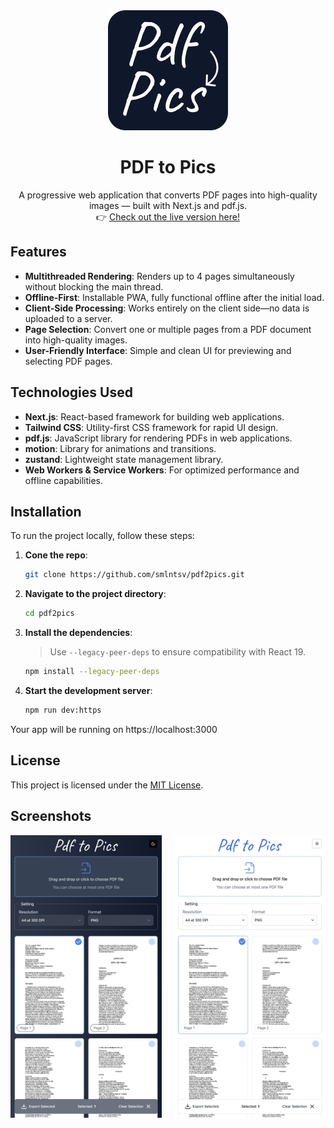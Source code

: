<div align="center">
   <img src="public/img/icons/icon-192x192.png" alt="PDF to Pics" width="192" height="192" />
   <h1>PDF to Pics</h1>
   <p>
      A progressive web application that converts PDF pages into high-quality images — built with Next.js and pdf.js.
      <br />
      👉 <a href="https://pdf2.pics" target="_blank">Check out the live version here!</a>
   </p>
</div>

## Features

- **Multithreaded Rendering**: Renders up to 4 pages simultaneously without blocking the main thread.
- **Offline-First**: Installable PWA, fully functional offline after the initial load.
- **Client-Side Processing**: Works entirely on the client side—no data is uploaded to a server.
- **Page Selection**: Convert one or multiple pages from a PDF document into high-quality images.
- **User-Friendly Interface**: Simple and clean UI for previewing and selecting PDF pages.

## Technologies Used

- **Next.js**: React-based framework for building web applications.
- **Tailwind CSS**: Utility-first CSS framework for rapid UI design.
- **pdf.js**: JavaScript library for rendering PDFs in web applications.
- **motion**: Library for animations and transitions.
- **zustand**: Lightweight state management library.
- **Web Workers & Service Workers**: For optimized performance and offline capabilities.

## Installation

To run the project locally, follow these steps:

1. **Cone the repo**:
    ```bash
    git clone https://github.com/smlntsv/pdf2pics.git
    ```
2. **Navigate to the project directory**:
    ```bash
    cd pdf2pics
    ```
3. **Install the dependencies**:
   > Use `--legacy-peer-deps` to ensure compatibility with React 19.
    ```bash
    npm install --legacy-peer-deps
    ```
4. **Start the development server**:
    ```bash
    npm run dev:https
    ```

Your app will be running on https://localhost:3000

## License

This project is licensed under the [MIT License](LICENSE).

## Screenshots

<div style="display: flex; justify-content: space-between;">
  <img src="public/img/screenshots/conversion-dark.png" alt="Conversion result. Dark Theme." style="width: 48%; height: auto;" />
  <img src="public/img/screenshots/conversion-light.png" alt="Conversion result. Light Theme." style="width: 48%; height: auto;" />
</div>

